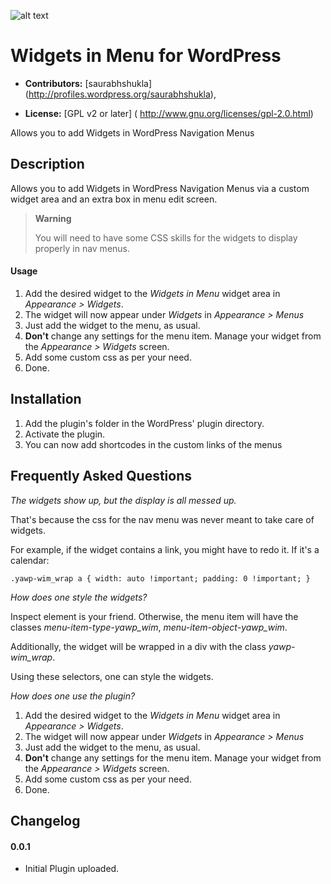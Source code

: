 ![alt text](https://plugins.svn.wordpress.org/widgets-in-menu/assets/banner-772x250.png)
# Widgets in Menu for WordPress #

* **Contributors:** [saurabhshukla] (http://profiles.wordpress.org/saurabhshukla),

* **License:** [GPL v2 or later] ( http://www.gnu.org/licenses/gpl-2.0.html)

Allows you to add Widgets in WordPress Navigation Menus

## Description ##

Allows you to add Widgets in WordPress Navigation Menus via a custom widget area and an extra box in menu edit screen.

> **Warning**
> 
> You will need to have some CSS skills for the widgets to display properly in nav menus.

#### Usage ####

1. Add the desired widget to the *Widgets in Menu* widget area in *Appearance > Widgets*.
1. The widget will now appear under *Widgets* in *Appearance > Menus*
1. Just add the widget to the menu, as usual. 
1. **Don't** change any settings for the menu item. Manage your widget from the *Appearance > Widgets* screen.
1. Add some custom css as per your need.
1. Done. 

## Installation ##

1. Add the plugin's folder in the WordPress' plugin directory.
1. Activate the plugin.
1. You can now add shortcodes in the custom links of the menus

## Frequently Asked Questions ##

*The widgets show up, but the display is all messed up.*

That's because the css for the nav menu was never meant to take care of widgets.

For example, if the widget contains a link, you might have to redo it. If it's a calendar:

`.yawp-wim_wrap a {
width: auto !important;
padding: 0 !important;
}`

*How does one style the widgets?*

Inspect element is your friend. Otherwise, the menu item will have the classes *menu-item-type-yawp_wim*, *menu-item-object-yawp_wim*.

Additionally, the widget will be wrapped in a div with the class *yawp-wim_wrap*.

Using these selectors, one can style the widgets.

*How does one use the plugin?*

1. Add the desired widget to the *Widgets in Menu* widget area in *Appearance > Widgets*.
1. The widget will now appear under *Widgets* in *Appearance > Menus*
1. Just add the widget to the menu, as usual. 
1. **Don't** change any settings for the menu item. Manage your widget from the *Appearance > Widgets* screen.
1. Add some custom css as per your need.
1. Done. 

## Changelog ##

#### 0.0.1 ####
* Initial Plugin uploaded.
